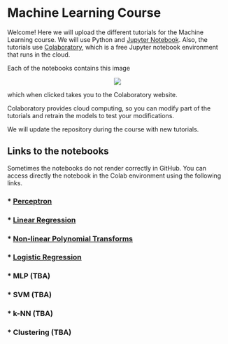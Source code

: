# Machine Learning Course

Welcome! Here we will upload the different tutorials for the Machine Learning course. 
We will use Python and [Jupyter Notebook](https://jupyter.org/). Also, the tutorials use [Colaboratory](https://colab.research.google.com/notebooks/welcome.ipynb), which is a free Jupyter notebook environment that runs in the cloud. 

Each of the notebooks contains this image

<p align="center">
<img src ="https://camo.githubusercontent.com/52feade06f2fecbf006889a904d221e6a730c194/68747470733a2f2f636f6c61622e72657365617263682e676f6f676c652e636f6d2f6173736574732f636f6c61622d62616467652e737667" />
</p>

which when clicked takes you to the Colaboratory website. 

Colaboratory provides cloud computing, so you can modify part of the tutorials and retrain the models to test your modifications. 

We will update the repository during the course with new tutorials.

## Links to the notebooks
Sometimes the notebooks do not render correctly in GitHub. You can access directly the notebook in the Colab environment using the following links.

### * [Perceptron](https://colab.research.google.com/github/MatchLab-Imperial/machine-learning-course/blob/main/ML_Perceptron_learning_algorithm.ipynb)

###  * [Linear Regression](https://colab.research.google.com/github/MatchLab-Imperial/machine-learning-course/blob/main/ML_LinearRegression.ipynb)

###  * [Non-linear Polynomial Transforms](https://colab.research.google.com/github/MatchLab-Imperial/machine-learning-course/blob/main/ML_non_linear_predictors.ipynb)
  
### * [Logistic Regression](https://colab.research.google.com/github/MatchLab-Imperial/machine-learning-course/blob/main/ML_LogisticRegression.ipynb)

### * MLP (TBA)
  
### * SVM (TBA)
  
### * k-NN (TBA)
  
### * Clustering (TBA)
